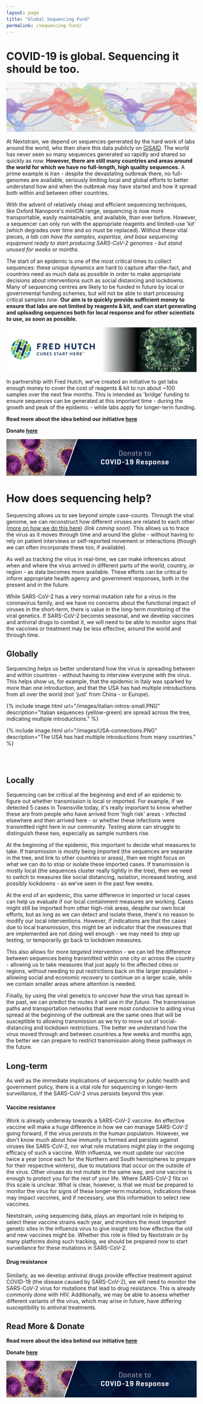 ```yaml
---
layout: page
title: "Global Sequencing Fund"
permalink: /sequencing-fund/
---
```

# COVID-19 is global. Sequencing it should be too.

![COVID-19 spread over world](/images/all_over_world.png)

At Nextstrain, we depend on sequences generated by the hard work of labs around the world, who then share this data publicly on [GISAID](https://www.gisaid.org/).
The world has never seen so many sequences generated so rapidly and shared so quickly as now.
**However, there are still many countries and areas around the world for which we have no full-length, high quality sequences.**
A prime example is Iran - despite the devastating outbreak there, no full-genomes are available, seriously limiting local and global efforts to better understand how and when the outbreak may have started and how it spread both within and between other countries.

With the advent of relatively cheap and efficient sequencing techniques, like Oxford Nanopore's minION range, sequencing is now more transportable, easily maintainable, and available, than ever before.
However, a sequencer can only run with the appropriate reagents and limited-use 'kit' (which degrades over time and so must be replaced).
Without these vital pieces, *a lab can have the samples, expertise, and base sequencing equipment ready to start producing SARS-CoV-2 genomes - but stand unused for weeks or months*. 

The start of an epidemic is one of the most critical times to collect sequences: these unique dynamics are hard to capture after-the-fact, and countries need as much data as possible in order to make appropriate decisions about interventions such as social distancing and lockdowns.
Many of sequencing centres are likely to be funded in future by local or governmental funding schemes, but will not be able to start processing critical samples *now*.
**Our aim is to quickly provide sufficient money to ensure that labs are not limited by reagents & kit, and can start generating and uploading sequences both for local response and for other scientists to use, as soon as possible.**

![image](/images/fredHutch_covid.png)

In partnership with Fred Hutch, we've created an initiative to get labs enough money to cover the cost of reagents & kit to run about ~100 samples over the next few months.
This is intended as 'bridge' funding to ensure sequences can be generated at this important time - during the growth and peak of the epidemic - while labs apply for longer-term funding.

**Read more about the idea behind our initiative [here](https://www.fredhutch.org/en/news/center-news/2020/03/support-nextstrain-covid-19-mapping.html)**

**Donate [here](https://www.fredhutch.org/en/ways-to-give/direct-your-gift/support-coronavirus-research.html)**

[![image2](/images/donateButton.PNG)](https://secure.fredhutch.org/site/SPageServer?pagename=adf_covid19&experience=covid19&s_src=WEB&s_subsrc=aebin2003covf&fh_element=nonhpformlet&creator=fh&version=control&team=philanthropy&amt=100)

# How does sequencing help?

Sequencing allows us to see beyond simple case-counts.
Through the viral genome, we can reconstruct how different viruses are related to each other ([more on how we do this here]()) *(link coming soon)*.
This allows us to trace the virus as it moves through time and around the globe - without having to rely on patient interviews or self-reported movement or interactions (though we can often incorporate these too, if available).

As well as tracking the virus in real-time, we can make inferences about when and where the virus arrived in different parts of the world, country, or region - as data becomes more available.
These efforts can be critical to inform appropriate health agency and government responses, both in the present and in the future.

While SARS-CoV-2 has a very normal mutation rate for a virus in the coronavirus family, and we have no concerns about the functional impact of viruses in the short-term, there is value in the long-term monitoring of the viral genetics.
If SARS-CoV-2 becomes seasonal, and we develop vaccines and antiviral drugs to combat it, we will need to be able to monitor signs that the vaccines or treatment may be less effective, around the world and through time.

## Globally
Sequencing helps us better understand how the virus is spreading between and within countries - without having to interview everyone with the virus. 
This helps show us, for example, that the epidemic in Italy was sparked by more than one introduction, and that the USA has had multiple introductions from all over the world (not 'just' from China - or Europe). 

{% include image.html url="/images/italian-intros-small.PNG" description="Italian sequences (yellow-green) are spread across the tree, indicating multiple introductions." %}

{% include image.html url="/images/USA-connections.PNG" description="The USA has had multiple introductions from many countries." %}

<br><br>

## Locally
Sequencing can be critical at the beginning and end of an epidemic to figure out whether transmission is local or imported.
For example, if we detected 5 cases in Townsville today, it's really important to know whether these are from people who have arrived from 'high risk' areas - infected elsewhere and then arrived here - or whether these infections were transmitted right here in our community.
Testing alone can struggle to distinguish these two, especially as sample numbers rise. 

At the beginning of the epidemic, this important to decide what measures to take. 
If transmission is mostly being imported (the sequences are separate in the tree, and link to other countries or areas), then we might focus on what we can do to stop or isolate these imported cases.
If transmission is mostly local (the sequences cluster really tightly in the tree), then we need to switch to measures like social distancing, isolation, increased testing, and possibly lockdowns - as we've seen in the past few weeks. 

At the end of an epidemic, this same difference in imported or local cases can help us evaluate if our local containment measures are working.
Cases might still be imported from other high-risk areas, despite our own local efforts, but as long as we can detect and isolate these, there's no reason to modify our local interventions.
However, if indications are that the cases due to local transmission, this might be an indicator that the measures that are implemented are not doing well enough - we may need to step up testing, or temporarily go back to lockdown measures.

This also allows for more *targeted* intervention - we can tell the difference between sequences being transmitted within one city or across the country - allowing us to take measures that just apply to the affected cities or regions, without needing to put restrictions back on the larger population - allowing social and economic recovery to continue on a larger scale, while we contain smaller areas where attention is needed.

Finally, by using the viral genetics to uncover how the virus has spread in the past, we can predict the routes it will use *in the future*.
The transmission paths and transportation networks that were most conducive to aiding virus spread at the beginning of the outbreak are the same ones that will be susceptible to allowing transmission as we try to move out of social-distancing and lockdown restrictions.
The better we understand how the virus moved through and between countries a few weeks and months ago, the better we can prepare to restrict transmission along these pathways in the future.

## Long-term

As well as the immediate implications of sequencing for public health and government policy, there is a vital role for sequencing in longer-term surveillance, if the SARS-CoV-2 virus persists beyond this year.

#### Vaccine resistance

Work is already underway towards a SARS-CoV-2 vaccine.
An effective vaccine will make a huge difference in how we can manage SARS-CoV-2 going forward, if the virus persists in the human population.
However, we don't know much about how immunity is formed and persists against viruses like SARS-CoV-2, nor what role mutations might play in the ongoing efficacy of such a vaccine.
With influenza, we must update our vaccine twice a year (once each for the Northern and South hemispheres to prepare for their respective winters), due to mutations that occur on the outside of the virus.
Other viruses do not mutate in the same way, and one vaccine is enough to protect you for the rest of your life.
Where SARS-CoV-2 fits on this scale is unclear.
What is clear, however, is that we must be prepared to monitor the virus for signs of these longer-term mutations, indications these may impact vaccines, and if necessary, use this information to select new vaccines.

Nextstrain, using sequencing data, plays an important role in helping to select these vaccine strains each year, and monitors the most important genetic sites in the influenza virus to give insight into how effective the old and new vaccines might be.
Whether this role is filled by Nextstrain or by many platforms doing such tracking, we should be prepared *now* to start surveillance for these mutations in SARS-CoV-2.

#### Drug resistance 

Similarly, as we develop antiviral drugs provide effective treatment against COVID-19 (the disease caused by SARS-CoV-2), we will need to monitor the SARS-CoV-2 virus for mutations that lead to drug resistance.
This is already commonly done with HIV.
Additionally, we may be able to assess whether different variants of the virus, which may arise in future, have differing susceptibility to antiviral treatments.

## Read More & Donate

**Read more about the idea behind our initiative [here](https://www.fredhutch.org/en/news/center-news/2020/03/support-nextstrain-covid-19-mapping.html)**

**Donate [here](https://www.fredhutch.org/en/ways-to-give/direct-your-gift/support-coronavirus-research.html)**

[![image2](/images/donateButton.PNG)](https://secure.fredhutch.org/site/SPageServer?pagename=adf_covid19&experience=covid19&s_src=WEB&s_subsrc=aebin2003covf&fh_element=nonhpformlet&creator=fh&version=control&team=philanthropy&amt=100)
